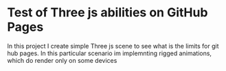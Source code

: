 # Test of Three js abilities on GitHub Pages

In this project I create simple Three js scene to see what is the limits for git hub pages. 
In this particular scenario im implemnting rigged animations, which do render only on some devices 
